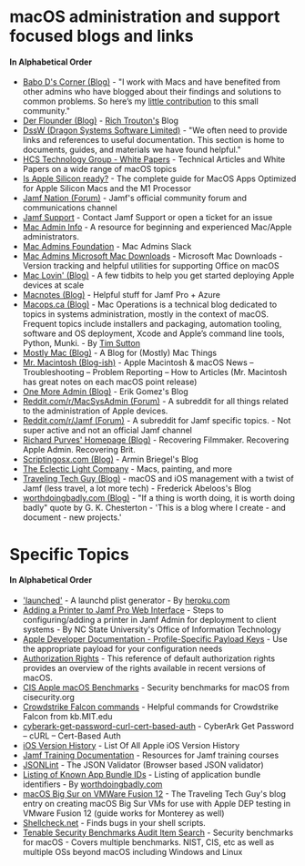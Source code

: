 

# macOS administration and support focused blogs and links
#### In Alphabetical Order

- [Babo D's Corner (Blog)](https://babodee.wordpress.com/) - "I work with Macs and have benefited from other admins who have blogged about their findings and solutions to common problems. So here’s my [little contribution](https://babodee.wordpress.com/about/) to this small community."
- [Der Flounder (Blog)](https://derflounder.wordpress.com/) - [Rich Trouton's](https://github.com/rtrouton/) Blog
- [DssW (Dragon Systems Software Limited)](https://www.dssw.co.uk/reference/) - "We often need to provide links and references to useful documentation. This section is home to documents, guides, and materials we have found helpful."
- [HCS Technology Group - White Papers](https://hcsonline.com/support/white-papers/) - Technical Articles and White Papers on a wide range of macOS topics
- [Is Apple Silicon ready?](https://isapplesiliconready.com/) - The complete guide for MacOS Apps Optimized for Apple Silicon Macs and the M1 Processor
- [Jamf Nation (Forum)](https://community.jamf.com/) - Jamf's official community forum and communications channel
- [Jamf Support](https://support.jamf.com/) - Contact Jamf Support or open a ticket for an issue
- [Mac Admin Info](https://www.macadmin.info/) - A resource for beginning and experienced Mac/Apple administrators.
- [Mac Admins Foundation](https://www.macadmins.org/) - Mac Admins Slack
- [Mac Admins Microsoft Mac Downloads](https://www.macadmins.software/) - Microsoft Mac Downloads - Version tracking and helpful utilities for supporting Office on macOS
- [Mac Lovin' (Blog)](https://maclovin.org/) - A few tidbits to help you get started deploying Apple devices at scale
- [Macnotes (Blog)](https://macnotes.wordpress.com/) - Helpful stuff for Jamf Pro + Azure
- [Macops.ca (Blog)](https://macops.ca/) - Mac Operations is a technical blog dedicated to topics in systems administration, mostly in the context of macOS. Frequent topics include installers and packaging, automation tooling, software and OS deployment, Xcode and Apple’s command line tools, Python, Munki. - By [Tim Sutton](https://github.com/timsutton)
- [Mostly Mac (Blog)](https://mostlymac.blog/) - A Blog for (Mostly) Mac Things
- [Mr. Macintosh (Blog-ish)](https://mrmacintosh.com/) - Apple Macintosh & macOS News – Troubleshooting – Problem Reporting – How to Articles (Mr. Macintosh has great notes on each macOS point release)
- [One More Admin (Blog)](https://blog.eriknicolasgomez.com/) - Erik Gomez's Blog
- [Reddit.com/r/MacSysAdmin (Forum)](https://old.reddit.com/r/macsysadmin/) - A subreddit for all things related to the administration of Apple devices.
- [Reddit.com/r/Jamf (Forum)](https://old.reddit.com/r/Jamf/) - A subreddit for Jamf specific topics. - Not super active and not an official Jamf channel
- [Richard Purves' Homepage (Blog)](https://richard-purves.com/) - Recovering Filmmaker. Recovering Apple Admin. Recovering Brit.
- [Scriptingosx.com (Blog)](https://scriptingosx.com/) - Armin Briegel's Blog
- [The Eclectic Light Company](https://eclecticlight.co/) - Macs, painting, and more
- [Traveling Tech Guy (Blog)](https://travellingtechguy.blog/) - macOS and iOS management with a twist of Jamf (less travel, a lot more tech) - Frederick Abeloos's Blog
- [worthdoingbadly.com (Blog)](https://worthdoingbadly.com) - "If a thing is worth doing, it is worth doing badly" quote by G. K. Chesterton - 'This is a blog where I create - and document - new projects.'

# Specific Topics
#### In Alphabetical Order

- ['launched'](https://zerolaunched.herokuapp.com/) - A launchd plist generator - By [heroku.com](https://www.heroku.com/)
- [Adding a Printer to Jamf Pro Web Interface](https://oit.ncsu.edu/help-support/apple/jamf-pro/jamf-pro-add-printer-in-web-interface/) - Steps to configuring/adding a printer in Jamf Admin for deployment to client systems - By NC State University's Office of Information Technology
- [Apple Developer Documentation - Profile-Specific Payload Keys](https://developer.apple.com/documentation/devicemanagement/profile-specific_payload_keys) - Use the appropriate payload for your configuration needs
- [Authorization Rights](https://www.dssw.co.uk/reference/authorization-rights/) - This reference of default authorization rights provides an overview of the rights available in recent versions of macOS.
- [CIS Apple macOS Benchmarks](https://www.cisecurity.org/benchmark/apple_os) - Security benchmarks for macOS from cisecurity.org
- [Crowdstrike Falcon commands](http://kb.mit.edu/confluence/display/istcontrib/CrowdStrike+Falcon+-+Installation+Instructions) - Helpful commands for Crowdstrike Falcon from kb.MIT.edu
- [cyberark-get-password-curl-cert-based-auth](https://www.shellhacks.com/cyberark-get-password-curl-cert-based-auth/) - CyberArk Get Password – cURL – Cert-Based Auth
- [iOS Version History](https://www.gkgigs.com/list-apple-ios-version-history/) - List Of All Apple iOS Version History
- [Jamf Training Documentation](https://docs.jamf.com/education-services/resources/20211229/Resources_Welcome.html) - Resources for Jamf training courses
- [JSONLint](https://jsonlint.com/) - The JSON Validator (Browser based JSON validator)
- [Listing of Known App Bundle IDs](https://worthdoingbadly.com/assets/blog/appkitcompat/appkit_processed.html) - Listing of application bundle identifiers - By [worthdoingbadly.com](https://worthdoingbadly.com)
- [macOS Big Sur on VMWare Fusion 12](https://travellingtechguy.blog/macos-big-sur-on-vmware-fusion-12/) - The Traveling Tech Guy's blog entry on creating macOS Big Sur VMs for use with Apple DEP testing in VMware Fusion 12 (guide works for Monterey as well)
- [Shellcheck.net](https://shellcheck.net) - Finds bugs in your shell scripts. 
- [Tenable Security Benchmarks Audit Item Search](https://www.tenable.com/audits/items/search) - Security benchmarks for macOS - Covers multiple benchmarks. NIST, CIS, etc as well as multiple OSs beyond macOS including Windows and Linux
